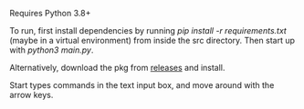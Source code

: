 Requires Python 3.8+

To run, first install dependencies by running
<i>pip install -r requirements.txt</i> (maybe in a virtual environment)
from inside the src directory. Then start up with
<i>python3 main.py</i>.

Alternatively, download the pkg from [releases](https://github.com/Spencer-Comin/TextBasedZooGame/releases "Releases") and install.

Start types commands in the text input box, and move around with the arrow keys.
